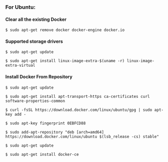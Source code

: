 ### For Ubuntu:

#### Clear all the existing Docker

`$ sudo apt-get remove docker docker-engine docker.io`

#### Supported storage drivers

`$ sudo apt-get update`

`$ sudo apt-get install linux-image-extra-$(uname -r) linux-image-extra-virtual`

#### Install Docker From Repository

`$ sudo apt-get update`

`$ sudo apt-get install apt-transport-https ca-certificates curl software-properties-common`

`$ curl -fsSL https://download.docker.com/linux/ubuntu/gpg | sudo apt-key add -`

`$ sudo apt-key fingerprint 0EBFCD88`

`$ sudo add-apt-repository "deb [arch=amd64] https://download.docker.com/linux/ubuntu $(lsb_release -cs) stable"`

`$ sudo apt-get update`

`$ sudo apt-get install docker-ce`


